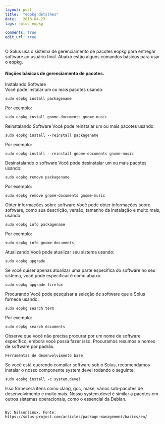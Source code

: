 ```yaml
---
layout: post
title:  "eopkg detalhes"
date:   2018-04-23
tags: solus eopkg

comments: true
edit_url: true
---
```




O Solus usa o sistema de gerenciamento de pacotes eopkg para entregar software ao usuário final. 
Abaixo estão alguns comandos básicos para usar o eopkg.

#### Noções básicas de gerenciamento de pacotes.

Instalando Software  
Você pode instalar um ou mais pacotes usando:
```
sudo eopkg install packagename
```
Por exemplo:
```
sudo eopkg install gnome-documents gnome-music
```
Reinstalando Software
Você pode reinstalar um ou mais pacotes usando:
```
sudo eopkg install --reinstall packagename
```
Por exemplo:
```
sudo eopkg install --reinstall gnome-documents gnome-music
```
Desinstalando o software
Você pode desinstalar um ou mais pacotes usando:
```
sudo eopkg remove packagename
```
Por exemplo:
```
sudo eopkg remove gnome-documents gnome-music
```
Obter informações sobre software
Você pode obter informações sobre software, como sua descrição, versão, tamanho da instalação e muito mais, usando
```
sudo eopkg info packagename
```
Por exemplo:
```
sudo eopkg info gnome-documents
```
Atualizando
Você pode atualizar seu sistema usando:
```
sudo eopkg upgrade
```
Se você quiser apenas atualizar uma parte específica do software no seu sistema, você pode especificar é como abaixo:
```
sudo eopkg upgrade firefox
```
Procurando
Você pode pesquisar a seleção de software que a Solus fornece usando:
```
sudo eopkg search term
```
Por exemplo:
```
sudo eopkg search documents
```
Observe que você não precisa procurar por um nome de software específico, embora você possa fazer isso. Procuramos resumos e nomes de software por padrão.
```
Ferramentas de desenvolvimento base
```
Se você está querendo compilar software sob o Solus, recomendamos instalar o nosso componente system.devel rodando o seguinte:
```
sudo eopkg install -c system.devel
```
Isso fornecerá itens como clang, gcc, make, vários sub-pacotes de desenvolvimento e muito mais. Nosso system.devel é similar a pacotes em outros sistemas operacionais, como o essencial da Debian.
```

By: Nilsonlinux. Fonte:  
https://solus-project.com/articles/package-management/basics/en/
